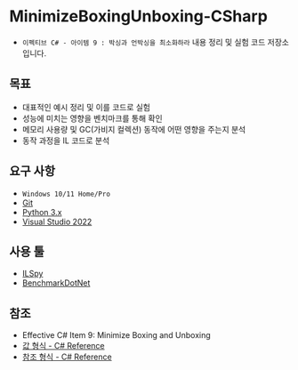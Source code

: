 # MinimizeBoxingUnboxing-CSharp
- `이펙티브 C# - 아이템 9 : 박싱과 언박싱을 최소화하라` 내용 정리 및 실험 코드 저장소입니다.

## 목표
- 대표적인 예시 정리 및 이를 코드로 실험
- 성능에 미치는 영향을 벤치마크를 통해 확인
- 메모리 사용량 및 GC(가비지 컬렉션) 동작에 어떤 영향을 주는지 분석
- 동작 과정을 IL 코드로 분석

## 요구 사항
- `Windows 10/11 Home/Pro`
- [Git](https://git-scm.com/)
- [Python 3.x](https://www.python.org/downloads/)
- [Visual Studio 2022](https://visualstudio.microsoft.com/ko/downloads/)

## 사용 툴
- [ILSpy](https://github.com/icsharpcode/ILSpy)
- [BenchmarkDotNet](https://github.com/dotnet/BenchmarkDotNet)

## 참조
- Effective C# Item 9: Minimize Boxing and Unboxing
- [값 형식 - C# Reference](https://learn.microsoft.com/ko-kr/dotnet/csharp/language-reference/builtin-types/value-types)
- [참조 형식 - C# Reference](https://learn.microsoft.com/ko-kr/dotnet/csharp/language-reference/keywords/reference-types)
